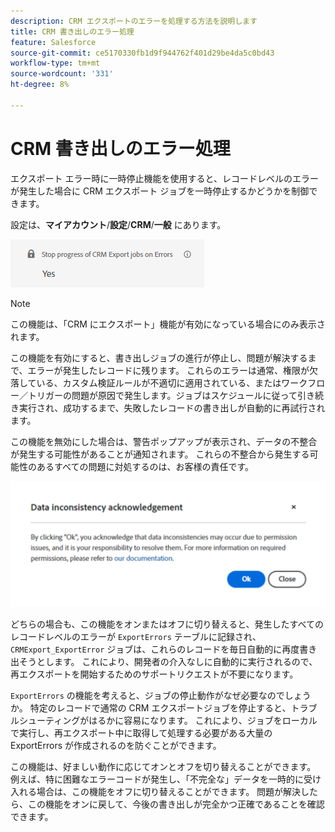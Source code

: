 ```yaml
---
description: CRM エクスポートのエラーを処理する方法を説明します
title: CRM 書き出しのエラー処理
feature: Salesforce
source-git-commit: ce5170330fb1d9f944762f401d29be4da5c0bd43
workflow-type: tm+mt
source-wordcount: '331'
ht-degree: 8%

---
```


# CRM 書き出しのエラー処理

エクスポート エラー時に一時停止機能を使用すると、レコードレベルのエラーが発生した場合に CRM エクスポート ジョブを一時停止するかどうかを制御できます。

設定は、**マイアカウント**/**設定**/**CRM**/**一般** にあります。

![ エクスポートエラー時の一時停止 ](assets/stop-progress.png)

>[!NOTE]
>
>この機能は、「CRM にエクスポート」機能が有効になっている場合にのみ表示されます。

この機能を有効にすると、書き出しジョブの進行が停止し、問題が解決するまで、エラーが発生したレコードに残ります。 これらのエラーは通常、権限が欠落している、カスタム検証ルールが不適切に適用されている、またはワークフロー／トリガーの問題が原因で発生します。ジョブはスケジュールに従って引き続き実行され、成功するまで、失敗したレコードの書き出しが自動的に再試行されます。

この機能を無効にした場合は、警告ポップアップが表示され、データの不整合が発生する可能性があることが通知されます。 これらの不整合から発生する可能性のあるすべての問題に対処するのは、お客様の責任です。

![ データ不整合の警告 ](assets/data-inconsistency.png)

どちらの場合も、この機能をオンまたはオフに切り替えると、発生したすべてのレコードレベルのエラーが `ExportErrors` テーブルに記録され、`CRMExport_ExportError` ジョブは、これらのレコードを毎日自動的に再度書き出そうとします。 これにより、開発者の介入なしに自動的に実行されるので、再エクスポートを開始するためのサポートリクエストが不要になります。

`ExportErrors` の機能を考えると、ジョブの停止動作がなぜ必要なのでしょうか。 特定のレコードで通常の CRM エクスポートジョブを停止すると、トラブルシューティングがはるかに容易になります。 これにより、ジョブをローカルで実行し、再エクスポート中に取得して処理する必要がある大量の ExportErrors が作成されるのを防ぐことができます。

この機能は、好ましい動作に応じてオンとオフを切り替えることができます。 例えば、特に困難なエラーコードが発生し、「不完全な」データを一時的に受け入れる場合は、この機能をオフに切り替えることができます。 問題が解決したら、この機能をオンに戻して、今後の書き出しが完全かつ正確であることを確認できます。

